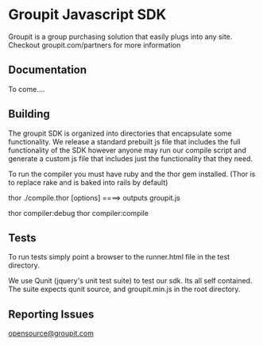 Groupit Javascript SDK
===============================

Groupit is a group purchasing solution that easily plugs into any site. 
Checkout groupit.com/partners for more information


Documentation
-------------
To come....


Building
--------
The groupit SDK is organized into directories that encapsulate some
functionality. We release a standard prebuilt js file that includes the full
functionality of the SDK however anyone may run our compile script and generate
a custom js file that includes just the functionality that they need.

To run the compiler you must have ruby and the thor gem installed.
(Thor is to replace rake and is baked into rails by default)

thor ./compile.thor [options]  ====> outputs groupit.js

thor compiler:debug
thor compiler:compile


Tests
-----
To run tests simply point a browser to the runner.html file in the test
directory.

We use Qunit (jquery's unit test suite) to test our sdk. Its all self contained.
The suite expects qunit source, and groupit.min.js in the root directory.


Reporting Issues
--------
opensource@groupit.com
